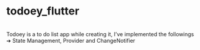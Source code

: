 # todoey_flutter
<br>
Todoey is a to do list app while creating it, I’ve implemented the followings
<br>
➔ State Management, Provider and ChangeNotifier


